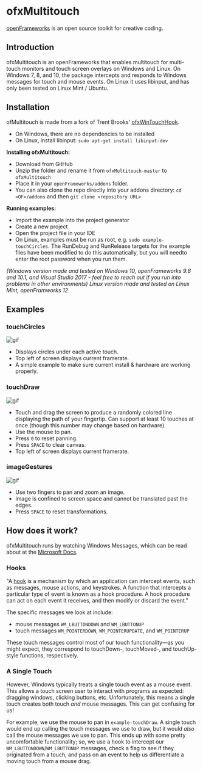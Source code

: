 # ofxMultitouch
[openFrameworks](http://openframeworks.cc/) is an open source toolkit for creative coding.

## Introduction
ofxMultitouch is an openFrameworks that enables multitouch for multi-touch monitors and touch screen overlays on Windows and Linux.
On Windows 7, 8, and 10, the package intercepts and responds to Windows messages for touch and mouse events.
On Linux it uses libinput, and has only been tested on Linux Mint / Ubuntu. 

## Installation
ofMultitouch is made from a fork of Trent Brooks' [ofxWinTouchHook](https://github.com/trentbrooks/ofxWinTouchHook).
- On Windows, there are no dependencies to be installed
- On Linux, install libinput: `sudo apt-get install libinput-dev`

**Installing ofxMultitouch:**
- Download from GitHub
- Unzip the folder and rename it from `ofxMultitouch-master` to `ofxMultitouch`
- Place it in your `openFrameworks/addons` folder.
- You can also clone the repo directly into your addons directory: `cd <OF>/addons` and then `git clone <repository URL>`

**Running examples:**
- Import the example into the project generator
- Create a new project
- Open the project file in your IDE
- On Linux, examples must be run as root, e.g. `sudo example-touchCircles`. The RunDebug and RunRelease targets for the example files have been modified to do this automatically, but you will needto enter the root password when you run them.

*(Windows version made and tested on Windows 10, openFrameworks 9.8 and 10.1, and Visual Studio 2017 - feel free to reach out if you run into problems in other environments)*
*Linux version made and tested on Linux Mint, openFramworks 12*

## Examples

### touchCircles
![gif](https://i.imgur.com/csCVV4N.gif)
- Displays circles under each active touch.
- Top left of screen displays current framerate.
- A simple example to make sure current install & hardware are working properly.

### touchDraw
![gif](https://i.imgur.com/ji1KP8n.gif)
- Touch and drag the screen to produce a randomly colored line displaying the path of your fingertip. Can support at least 10 touches at once (though this number may change based on hardware). 
- Use the mouse to pan.
- Press `0` to reset panning.
- Press `SPACE` to clear canvas.
- Top left of screen displays current framerate.

### imageGestures
![gif](https://i.imgur.com/hsXeJLF.gif)
- Use two fingers to pan and zoom an image.
- Image is confined to screen space and cannot be translated past the edges.
- Press `SPACE` to reset transformations.


## How does it work?
ofxMultitouch runs by watching Windows Messages, which can be read about at the [Microsoft Docs](https://docs.microsoft.com/en-us/windows/win32/winmsg/about-messages-and-message-queues).

### Hooks
"A [hook](https://docs.microsoft.com/en-us/windows/win32/winmsg/about-hooks) is a mechanism by which an application can intercept events, such as messages, mouse actions, and keystrokes. A function that intercepts a particular type of event is known as a hook procedure. A hook procedure can act on each event it receives, and then modify or discard the event."

The specific messages we look at include:
- mouse messages `WM_LBUTTONDOWN` and `WM_LBUTTONUP`
- touch messages `WM_POINTERDOWN`, `WM_POINTERUPDATE`, and `WM_POINTERUP`

These touch messages control most of our touch functionality⁠—as you might expect, they correspond to touchDown-, touchMoved-, and touchUp-style functions, respectively. 

### A Single Touch
However, Windows typically treats a single touch event as a mouse event. This allows a touch screen user to interact with programs as expected: dragging windows, clicking buttons, etc. Unfortunately, this means a single touch creates both touch *and* mouse messages. This can get confusing for us!

For example, we use the mouse to pan in `example-touchDraw`. A single touch would end up calling the touch messages we use to draw, but it would *also* call the mouse messages we use to pan. This ends up with some pretty uncomfortable functionality; so, we use a hook to intercept our `WM_LBUTTONDOWN`/`WM_LBUTTONUP` messages, check a flag to see if they originated from a touch, and pass on an event to help us differentiate a moving touch from a mouse drag.
